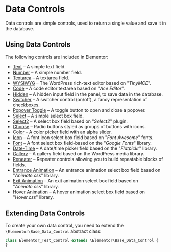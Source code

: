 # Data Controls

<Badge type="tip" vertical="top" text="Elementor Core" /> <Badge type="warning" vertical="top" text="Basic" />

Data controls are simple controls, used to return a single value and save it in the database.

## Using Data Controls

The following controls are included in Elementor:

* [Text](./controls/classes/control-text) – A simple text field.
* [Number](./controls/classes/control-number) – A simple number field.
* [Textarea](./controls/classes/control-textarea) – A textarea field.
* [WYSIWYG](./controls/classes/control-wysiwyg) – The WordPress rich-text editor based on "*TinyMCE*".
* [Code](./controls/classes/control-code) – A code editor textarea based on "*Ace Editor*".
* [Hidden](./controls/classes/control-hidden) – A hidden input field in the panel, to save data in the database.
* [Switcher](./controls/classes/control-switcher) – A switcher control (on/off), a fancy representation of checkboxes.
* [Popover Toggle](./controls/classes/control-popover-toggle) – A toggle button to open and close a popover.
* [Select](./controls/classes/control-select) – A simple select box field.
* [Select2](./controls/classes/control-select2) – A select box field based on "*Select2*" plugin.
* [Choose](./controls/classes/control-choose) – Radio buttons styled as groups of buttons with icons.
* [Color](./controls/classes/control-color) – A color picker field with an alpha slider.
* [Icon](./controls/classes/control-icon) – A font icon select box field based on "*Font Awesome*" fonts.
* [Font](./controls/classes/control-font) – A font select box field-based on the "*Google Fonts*" library.
* [Date-Time](./controls/classes/control-date-time) – A date/time picker field based on the "*Flatpickr*" library.
* [Gallery](./controls/classes/control-gallery) – A gallery field based on the WordPress media library.
* [Repeater](./controls/classes/control-repeater) – Repeater controls allowing you to build repeatable blocks of fields.
* [Entrance Animation](./controls/classes/control-animation) – An entrance animation select box field based on "*Animate.css*" library.
* [Exit Animation](./controls/classes/control-exit-animation) – An exit animation select box field based on "*Animate.css*" library.
* [Hover Animation](./controls/classes/control-hover-animation) – A hover animation select box field based on "*Hover.css*" library.

## Extending Data Controls

To create your own data control, you need to extend the `\Elementor\Base_Data_Control` abstract class:

```php {1}
class Elementor_Test_Control extends \Elementor\Base_Data_Control {
}
```
